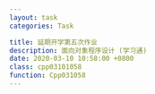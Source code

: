 ```yaml
---
layout: task
categories: Task

title: 延期开学第五次作业
description: 面向对象程序设计 (学习通)
date: 2020-03-10 10:58:00 +0800
class: cpp03101058
function: Cpp031058
---
```


